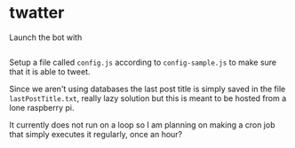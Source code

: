 # twatter

Launch the bot with
``` node index.js
```
Setup a file called `config.js` according to `config-sample.js` to make sure that it is able to tweet.

Since we aren't using databases the last post title is simply saved in the file `lastPostTitle.txt`, really lazy solution but this is meant to be hosted from a lone raspberry pi.

It currently does not run on a loop so I am planning on making a cron job that simply executes it regularly, once an hour?
